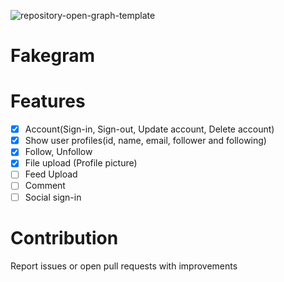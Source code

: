 ![repository-open-graph-template](https://user-images.githubusercontent.com/40394063/182028559-6e115af2-e1c4-4fd3-afa0-b2e10501a66f.png)

# Fakegram

# Features

- [x] Account(Sign-in, Sign-out, Update account, Delete account)
- [x] Show user profiles(id, name, email, follower and following)
- [x] Follow, Unfollow
- [x] File upload (Profile picture)
- [ ] Feed Upload
- [ ] Comment
- [ ] Social sign-in

# Contribution

Report issues or open pull requests with improvements  
